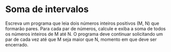 # Soma de intervalos
Escreva um programa que leia dois números inteiros positivos (M, N) que formarão pares. Para cada par de números, calcule e exiba a soma de todos os números inteiros de M até N. O programa deve continuar solicitando um par de cada vez até que M seja maior que N, momento em que deve ser encerrado.
